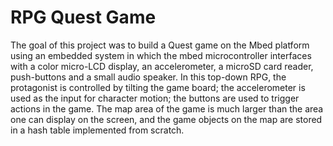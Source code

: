 # RPG Quest Game
The goal of this project was to build a Quest game on the Mbed platform using an embedded system in which the mbed microcontroller interfaces with a color micro-LCD display, an accelerometer, a microSD card reader,  push-buttons  and a small audio speaker. In this top-down RPG, the protagonist is controlled by tilting the game board; the accelerometer 
is used as the input for character motion; the buttons are used to trigger actions in the game. The map area of the game is much larger than the area one can display on the screen, and the game objects on the map are stored in a hash table implemented from scratch. 
